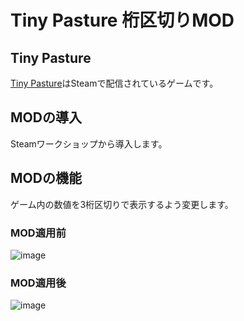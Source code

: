 # Tiny Pasture 桁区切りMOD

## Tiny Pasture

[Tiny Pasture](https://store.steampowered.com/app/3167550/_/)はSteamで配信されているゲームです。

## MODの導入

Steamワークショップから導入します。

## MODの機能

ゲーム内の数値を3桁区切りで表示するよう変更します。

### MOD適用前

![image](https://github.com/user-attachments/assets/bda0447f-e4eb-46cc-8294-a017195718d4)

### MOD適用後

![image](https://github.com/user-attachments/assets/1b685465-3733-4072-b083-1a42b88c5b33)
